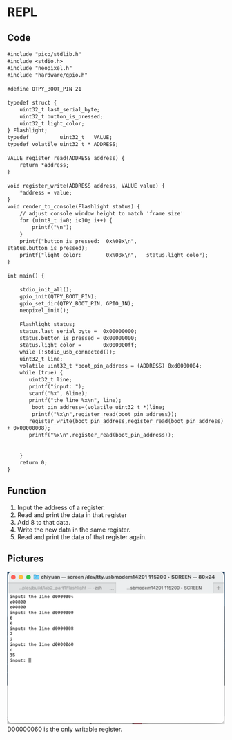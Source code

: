 # REPL
## Code
```
#include "pico/stdlib.h"
#include <stdio.h>
#include "neopixel.h"
#include "hardware/gpio.h"

#define QTPY_BOOT_PIN 21

typedef struct {
    uint32_t last_serial_byte;
    uint32_t button_is_pressed;
    uint32_t light_color;
} Flashlight; 
typedef          uint32_t   VALUE;
typedef volatile uint32_t * ADDRESS;

VALUE register_read(ADDRESS address) {
    return *address;
}

void register_write(ADDRESS address, VALUE value) {
    *address = value;
}
void render_to_console(Flashlight status) {
    // adjust console window height to match 'frame size'
    for (uint8_t i=0; i<10; i++) { 
        printf("\n");
    }
    printf("button_is_pressed:  0x%08x\n",   status.button_is_pressed);
    printf("light_color:        0x%08x\n",   status.light_color);
}  

int main() {
    
    stdio_init_all();
    gpio_init(QTPY_BOOT_PIN);
    gpio_set_dir(QTPY_BOOT_PIN, GPIO_IN);
    neopixel_init();

    Flashlight status;
    status.last_serial_byte =  0x00000000;
    status.button_is_pressed = 0x00000000;
    status.light_color =       0x000000ff;
    while (!stdio_usb_connected());
    uint32_t line;
    volatile uint32_t *boot_pin_address = (ADDRESS) 0xd0000004;  
    while (true) {
       uint32_t line;
       printf("input: ");
       scanf("%x", &line);
       printf("the line %x\n", line);
        boot_pin_address=(volatile uint32_t *)line;
        printf("%x\n",register_read(boot_pin_address));
       register_write(boot_pin_address,register_read(boot_pin_address) + 0x00000008);
       printf("%x\n",register_read(boot_pin_address));

        
    }
    return 0;
}      
```
## Function
1. Input the address of a register.<br>
1. Read and print the data in that register<br>
2. Add 8 to that data.<br>
3. Write the new data in the same register.<br>
4. Read and print the data of that register again.<br>

## Pictures
![image](https://github.com/ChiYuan9/ESE5190-Lab2B/blob/main/lab/part2/Read_Write.png)
D00000060 is the only writable register.

